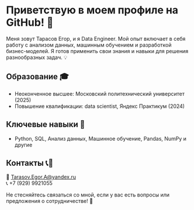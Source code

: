 # Приветствую в моем профиле на GitHub! 🚀

Меня зовут Тарасов Егор, и я Data Engineer. Мой опыт включает в себя работу с анализом данных, машинным обучением и разработкой бизнес-моделей. Я готов применить свои знания и навыки для решения разнообразных задач. 💡

## Образование 🎓

- Неоконченное высшее: Московский политехнический университет (2025)
- Повышение квалификации: data scientist, Яндекс Практикум (2024)

## Ключевые навыки 🔑

- Python, SQL, Анализ данных, Машинное обучение, Pandas, NumPy и другие

## Контакты 📞📧

📧 Tarasov.Egor.A@yandex.ru  
📞 +7 (929) 9921055

Не стесняйтесь связаться со мной, если у вас есть вопросы или предложения о сотрудничестве! 🤝
